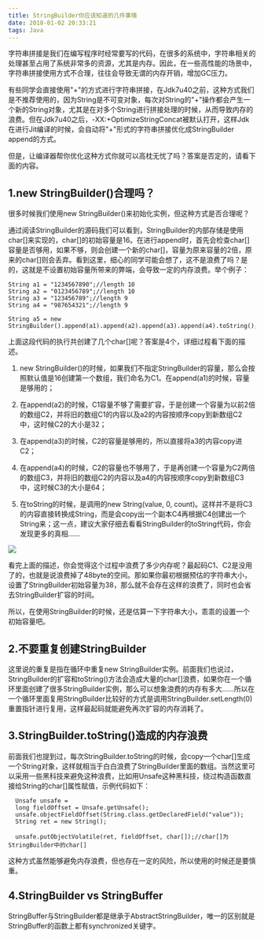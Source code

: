 ```yaml
---
title: StringBuilder你应该知道的几件事情
date: 2018-01-02 20:33:21
tags: Java
---
```


字符串拼接是我们在编写程序时经常要写的代码，在很多的系统中，字符串相关的处理甚至占用了系统非常多的资源，尤其是内存。因此，在一些高性能的场景中，字符串拼接使用方式不合理，往往会导致无谓的内存开销，增加GC压力。

有些同学会直接使用"+"的方式进行字符串拼接，在Jdk7u40之前，这种方式我们是不推荐使用的，因为String是不可变对象，每次对String的"+"操作都会产生一个新的String对象，尤其是在对多个String进行拼接处理的时候，从而导致内存的浪费。但在Jdk7u40之后，-XX:+OptimizeStringConcat被默认打开，这样Jdk在进行Jit编译的时候，会自动将"+"形式的字符串拼接优化成StringBuilder append的方式。

但是，让编译器帮你优化这种方式你就可以高枕无忧了吗？答案是否定的，请看下面的内容。

## 1.new StringBuilder()合理吗？ ##
很多时候我们使用new StringBuilder()来初始化实例，但这种方式是否合理呢？

通过阅读StringBuilder的源码我们可以看到，StringBuilder的内部存储是使用char[]来实现的，char[]的初始容量是16。在进行append时，首先会检查char[]容量是否够用，如果不够，则会创建一个新的char[]，容量为原来容量的2倍，原来的char[]则会丢弃。看到这里，细心的同学可能会想了，这不是浪费了吗？是的，这就是不设置初始容量所带来的弊端，会导致一定的内存浪费。举个例子：

```
String a1 = "1234567890";//length 10
String a2 = "0123456789";//length 10
String a3 = "123456789";//length 9
String a4 = "987654321";//length 9

String a5 = new StringBuilder().append(a1).append(a2).append(a3).append(a4).toString();
```
上面这段代码的执行共创建了几个char[]呢？答案是4个，详细过程看下面的描述。
1. new StringBuilder()的时候，如果我们不指定StringBuilder的容量，那么会按照默认值是16创建第一个数组，我们命名为C1。在append(a1)的时候，容量是够用的；

2. 在append(a2)的时候，C1容量不够了需要扩容，于是创建一个容量为以前2倍的数组C2，并将旧的数组C1的内容以及a2的内容按顺序copy到新数组C2中，这时候C2的大小是32；

3. 在append(a3)的时候，C2的容量是够用的，所以直接将a3的内容copy进C2；

4. 在append(a4)的时候，C2的容量也不够用了，于是再创建一个容量为C2两倍的数组C3，并将旧的数组C2的内容以及a4的内容按顺序copy到新数组C3中，这时候C3的大小是64；

5. 在toString的时候，是调用的new String(value, 0, count)。这样并不是将C3的内容直接转换成String，而是会copy出一个副本C4再根据C4创建出一个String来；这一点，建议大家仔细去看看StringBuilder的toString代码，你会发现更多的真相……

![](https://farm5.staticflickr.com/4690/39073757202_23dcf8ee35_b.jpg)

看完上面的描述，你会觉得这个过程中浪费了多少内存呢？最起码C1、C2是没用了的，也就是说浪费掉了48byte的空间。那如果你最初根据预估的字符串大小，设置了StringBuilder初始容量为38，那么就不会存在这样的浪费了，同时也会省去StringBuilder扩容的时间。

所以，在使用StringBuilder的时候，还是估算一下字符串大小，乖乖的设置一个初始容量吧。

## 2.不要重复创建StringBuilder ##
这里说的重复是指在循环中重复new StringBuilder实例。前面我们也说过，StringBuilder的扩容和toString()方法会造成大量的char[]浪费，如果你在一个循环里面创建了很多StringBuilder实例，那么可以想象浪费的内存有多大……所以在一个循环里面复用StringBuilder比较好的方式是调用StringBuilder.setLength(0)重置指针进行复用，这样最起码就能避免再次扩容的内存消耗了。

## 3.StringBuilder.toString()造成的内存浪费 ##
前面我们也提到过，每次StringBuilder.toString的时候，会copy一个char[]生成一个String对象，这样就相当于白白浪费了StringBuilder里面的数组。当然这里可以采用一些黑科技来避免这种浪费，比如用Unsafe这种黑科技，绕过构造函数直接给String的char[]属性赋值，示例代码如下：
```
  Unsafe unsafe =
  long fieldOffset = Unsafe.getUnsafe();
  unsafe.objectFieldOffset(String.class.getDeclaredField("value"));
  String ret = new String();

  unsafe.putObjectVolatile(ret, fieldOffset, char[]);//char[]为StringBuilder中的char[]
```
这种方式虽然能够避免内存浪费，但也存在一定的风险，所以使用的时候还是要慎重。

## 4.StringBuilder vs StringBuffer ##
StringBuffer与StringBuilder都是继承于AbstractStringBuilder，唯一的区别就是StringBuffer的函数上都有synchronized关键字。
